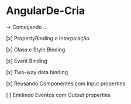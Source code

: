 # AngularDe-Cria

 -> Começando ...

[x] PropertyBinding e Interpolação

[x] Class e Style Binding

[x] Event Binding

[x] Two-way data binding

[x] Reusando Componentes com Input properties

[ ] Emitindo Eventos com Output properties
